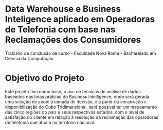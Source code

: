 # Data Warehouse e Business Inteligence aplicado em Operadoras de Telefonia com base nas Reclamações dos Consumidores
Trablaho de conclusão de curso - Faculdade Nova Roma - Bacharelado em Ciência da Computação
# Objetivo do Projeto
Este projeto tem como base, o uso de técnicas de análise de dados baseados nas boas práticas do Business Intelligence, onde será gerada uma solução de apoio à tomada de decisão, e a partir da construção e disponibilização do Cubo Tridimensional, será possível ter um mapeamento das cinco regiões do país e seus respectivos estados, com o nível de satisfação do cliente em relação à resolução da reclamação das operadoras de telefonia que atuam no território nacional.
